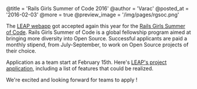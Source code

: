 @title = 'Rails Girls Summer of Code 2016'
@author = 'Varac'
@posted_at = '2016-02-03'
@more = true
@preview_image = '/img/pages/rgsoc.png'

The [LEAP webapp](https://leap.se/en/docs/platform/services/webapp) got accepted again this year for the [Rails Girls Summer of Code](http://railsgirlssummerofcode.org/). Rails Girls Summer of Code is a global fellowship program aimed at bringing more diversity into Open Source. Successful applicants are paid a monthly stipend, from July-September, to work on Open Source projects of their choice.

Application as a team start at February 15th. Here's [LEAP's project application](https://teams.railsgirlssummerofcode.org/projects/82), including a list of features that
could be realized.

We're excited and looking forward for teams to apply !
